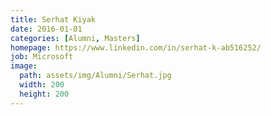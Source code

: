 ```yaml
---
title: Serhat Kiyak
date: 2016-01-01
categories: [Alumni, Masters]
homepage: https://www.linkedin.com/in/serhat-k-ab516252/
job: Microsoft
image:
  path: assets/img/Alumni/Serhat.jpg
  width: 200
  height: 200
---
```


